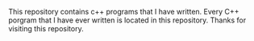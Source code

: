 This repository contains c++ programs that I have written.
Every C++ porgram that I have ever written is located in this repository.
Thanks for visiting this repository.
